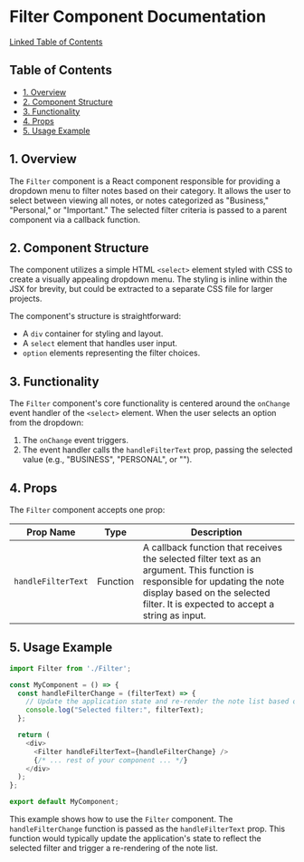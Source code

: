 # Filter Component Documentation

[Linked Table of Contents](#table-of-contents)

## Table of Contents <a name="table-of-contents"></a>

* [1. Overview](#overview)
* [2. Component Structure](#component-structure)
* [3. Functionality](#functionality)
* [4. Props](#props)
* [5. Usage Example](#usage-example)


## 1. Overview <a name="overview"></a>

The `Filter` component is a React component responsible for providing a dropdown menu to filter notes based on their category.  It allows the user to select between viewing all notes, or notes categorized as "Business," "Personal," or "Important." The selected filter criteria is passed to a parent component via a callback function.


## 2. Component Structure <a name="component-structure"></a>

The component utilizes a simple HTML `<select>` element styled with CSS to create a visually appealing dropdown menu. The styling is inline within the JSX for brevity, but could be extracted to a separate CSS file for larger projects.

The component's structure is straightforward:

* A `div` container for styling and layout.
* A `select` element that handles user input.
* `option` elements representing the filter choices.


## 3. Functionality <a name="functionality"></a>

The `Filter` component's core functionality is centered around the `onChange` event handler of the `<select>` element.  When the user selects an option from the dropdown:

1. The `onChange` event triggers.
2. The event handler calls the `handleFilterText` prop, passing the selected value (e.g., "BUSINESS", "PERSONAL", or "").


## 4. Props <a name="props"></a>

The `Filter` component accepts one prop:

| Prop Name        | Type     | Description                                                              |
|-----------------|----------|--------------------------------------------------------------------------|
| `handleFilterText` | Function | A callback function that receives the selected filter text as an argument. This function is responsible for updating the note display based on the selected filter.  It is expected to accept a string as input. |


## 5. Usage Example <a name="usage-example"></a>

```javascript
import Filter from './Filter';

const MyComponent = () => {
  const handleFilterChange = (filterText) => {
    // Update the application state and re-render the note list based on filterText
    console.log("Selected filter:", filterText);
  };

  return (
    <div>
      <Filter handleFilterText={handleFilterChange} />
      {/* ... rest of your component ... */}
    </div>
  );
};

export default MyComponent;
```

This example shows how to use the `Filter` component. The `handleFilterChange` function is passed as the `handleFilterText` prop.  This function would typically update the application's state to reflect the selected filter and trigger a re-rendering of the note list.
